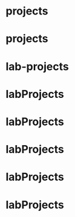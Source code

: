 # projects
# projects
# lab-projects
# labProjects
# labProjects
# labProjects
# labProjects
# labProjects
